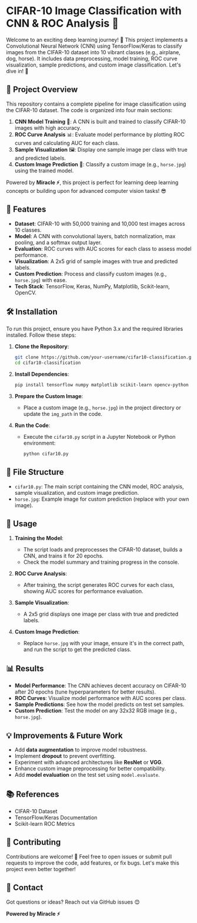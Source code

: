 # CIFAR-10 Image Classification with CNN & ROC Analysis 🌟

Welcome to an exciting deep learning journey! 🚀 This project implements
a Convolutional Neural Network (CNN) using TensorFlow/Keras to classify
images from the CIFAR-10 dataset into 10 vibrant classes (e.g.,
airplane, dog, horse). It includes data preprocessing, model training,
ROC curve visualization, sample predictions, and custom image
classification. Let's dive in! 📸

## 📖 Project Overview

This repository contains a complete pipeline for image classification
using the CIFAR-10 dataset. The code is organized into four main
sections:

1.  **CNN Model Training** 🧠: A CNN is built and trained to classify
    CIFAR-10 images with high accuracy.
2.  **ROC Curve Analysis** 📊: Evaluate model performance by plotting
    ROC curves and calculating AUC for each class.
3.  **Sample Visualization** 🖼️: Display one sample image per class with
    true and predicted labels.
4.  **Custom Image Prediction** 🐎: Classify a custom image (e.g.,
    `horse.jpg`) using the trained model.

Powered by **Miracle ⚡**, this project is perfect for learning deep
learning concepts or building upon for advanced computer vision tasks!
😎

## 🎯 Features

-   **Dataset**: CIFAR-10 with 50,000 training and 10,000 test images
    across 10 classes.
-   **Model**: A CNN with convolutional layers, batch normalization, max
    pooling, and a softmax output layer.
-   **Evaluation**: ROC curves with AUC scores for each class to assess
    model performance.
-   **Visualization**: A 2x5 grid of sample images with true and
    predicted labels.
-   **Custom Prediction**: Process and classify custom images (e.g.,
    `horse.jpg`) with ease.
-   **Tech Stack**: TensorFlow, Keras, NumPy, Matplotlib, Scikit-learn,
    OpenCV.

## 🛠️ Installation

To run this project, ensure you have Python 3.x and the required
libraries installed. Follow these steps:

1.  **Clone the Repository**:

    ``` bash
    git clone https://github.com/your-username/cifar10-classification.git
    cd cifar10-classification
    ```

2.  **Install Dependencies**:

    ``` bash
    pip install tensorflow numpy matplotlib scikit-learn opencv-python
    ```

3.  **Prepare the Custom Image**:

    -   Place a custom image (e.g., `horse.jpg`) in the project
        directory or update the `img_path` in the code.

4.  **Run the Code**:

    -   Execute the `cifar10.py` script in a Jupyter Notebook or Python
        environment:

        ``` bash
        python cifar10.py
        ```

## 📂 File Structure

-   `cifar10.py`: The main script containing the CNN model, ROC
    analysis, sample visualization, and custom image prediction.
-   `horse.jpg`: Example image for custom prediction (replace with your
    own image).

## 🚀 Usage

1.  **Training the Model**:

    -   The script loads and preprocesses the CIFAR-10 dataset, builds a
        CNN, and trains it for 20 epochs.
    -   Check the model summary and training progress in the console.

2.  **ROC Curve Analysis**:

    -   After training, the script generates ROC curves for each class,
        showing AUC scores for performance evaluation.

3.  **Sample Visualization**:

    -   A 2x5 grid displays one image per class with true and predicted
        labels.

4.  **Custom Image Prediction**:

    -   Replace `horse.jpg` with your image, ensure it's in the correct
        path, and run the script to get the predicted class.

## 📊 Results

-   **Model Performance**: The CNN achieves decent accuracy on CIFAR-10
    after 20 epochs (tune hyperparameters for better results).
-   **ROC Curves**: Visualize model performance with AUC scores per
    class.
-   **Sample Predictions**: See how the model predicts on test set
    samples.
-   **Custom Prediction**: Test the model on any 32x32 RGB image (e.g.,
    `horse.jpg`).

## 💡 Improvements & Future Work

-   Add **data augmentation** to improve model robustness.
-   Implement **dropout** to prevent overfitting.
-   Experiment with advanced architectures like **ResNet** or **VGG**.
-   Enhance custom image preprocessing for better compatibility.
-   Add **model evaluation** on the test set using `model.evaluate`.

## 📚 References

-   CIFAR-10 Dataset
-   TensorFlow/Keras Documentation
-   Scikit-learn ROC Metrics

## 🙌 Contributing

Contributions are welcome! 🎉 Feel free to open issues or submit pull
requests to improve the code, add features, or fix bugs. Let's make this
project even better together!

## 📧 Contact

Got questions or ideas? Reach out via GitHub issues 😊

**Powered by Miracle ⚡**
